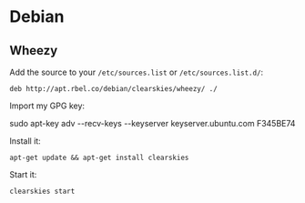 # Debian

## Wheezy

Add the source to your `/etc/sources.list` or `/etc/sources.list.d/`:

    deb http://apt.rbel.co/debian/clearskies/wheezy/ ./

Import my GPG key:

   sudo apt-key adv --recv-keys --keyserver keyserver.ubuntu.com F345BE74

Install it:

    apt-get update && apt-get install clearskies


Start it:

    clearskies start
